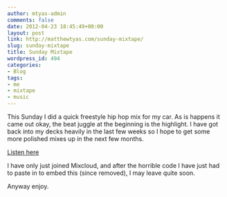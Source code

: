 ```yaml
---
author: mtyas-admin
comments: false
date: 2012-04-23 18:45:49+00:00
layout: post
link: http://matthewtyas.com/sunday-mixtape/
slug: sunday-mixtape
title: Sunday Mixtape
wordpress_id: 494
categories:
- Blog
tags:
- me
- mixtape
- music
---
```


This Sunday I did a quick freestyle hip hop mix for my car. As is happens it came out okay, the beat juggle at the beginning is the highlight. I have got back into my decks heavily in the last few weeks so I hope to get some more polished mixes up in the next few months.

[Listen here](http://www.mixcloud.com/matt_tyas/rough-sunday-hip-hop-nice-intro-juggle-ty/?utm_source=widget&utm_medium=web&utm_campaign=base_links&utm_term=resource_link)


I have only just joined Mixcloud, and after the horrible code I have just had to paste in to embed this (since removed), I may leave quite soon.

Anyway enjoy.
